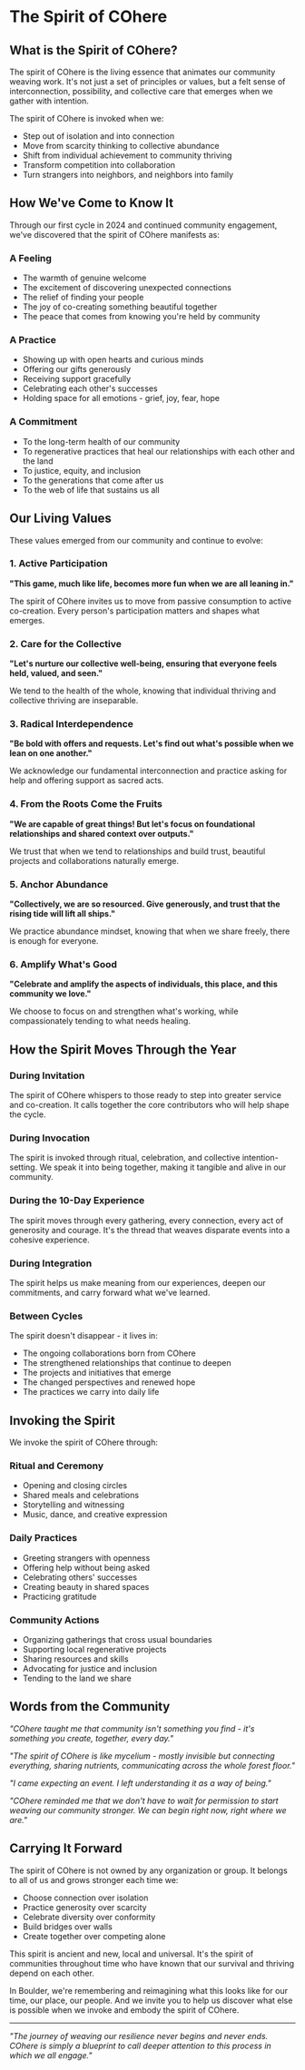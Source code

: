 # The Spirit of COhere

## What is the Spirit of COhere?

The spirit of COhere is the living essence that animates our community weaving work. It's not just a set of principles or values, but a felt sense of interconnection, possibility, and collective care that emerges when we gather with intention.

The spirit of COhere is invoked when we:
- Step out of isolation and into connection
- Move from scarcity thinking to collective abundance
- Shift from individual achievement to community thriving
- Transform competition into collaboration
- Turn strangers into neighbors, and neighbors into family

## How We've Come to Know It

Through our first cycle in 2024 and continued community engagement, we've discovered that the spirit of COhere manifests as:

### A Feeling
- The warmth of genuine welcome
- The excitement of discovering unexpected connections
- The relief of finding your people
- The joy of co-creating something beautiful together
- The peace that comes from knowing you're held by community

### A Practice
- Showing up with open hearts and curious minds
- Offering our gifts generously
- Receiving support gracefully
- Celebrating each other's successes
- Holding space for all emotions - grief, joy, fear, hope

### A Commitment
- To the long-term health of our community
- To regenerative practices that heal our relationships with each other and the land
- To justice, equity, and inclusion
- To the generations that come after us
- To the web of life that sustains us all

## Our Living Values

These values emerged from our community and continue to evolve:

### 1. Active Participation
**"This game, much like life, becomes more fun when we are all leaning in."**

The spirit of COhere invites us to move from passive consumption to active co-creation. Every person's participation matters and shapes what emerges.

### 2. Care for the Collective
**"Let's nurture our collective well-being, ensuring that everyone feels held, valued, and seen."**

We tend to the health of the whole, knowing that individual thriving and collective thriving are inseparable.

### 3. Radical Interdependence
**"Be bold with offers and requests. Let's find out what's possible when we lean on one another."**

We acknowledge our fundamental interconnection and practice asking for help and offering support as sacred acts.

### 4. From the Roots Come the Fruits
**"We are capable of great things! But let's focus on foundational relationships and shared context over outputs."**

We trust that when we tend to relationships and build trust, beautiful projects and collaborations naturally emerge.

### 5. Anchor Abundance
**"Collectively, we are so resourced. Give generously, and trust that the rising tide will lift all ships."**

We practice abundance mindset, knowing that when we share freely, there is enough for everyone.

### 6. Amplify What's Good
**"Celebrate and amplify the aspects of individuals, this place, and this community we love."**

We choose to focus on and strengthen what's working, while compassionately tending to what needs healing.

## How the Spirit Moves Through the Year

### During Invitation
The spirit of COhere whispers to those ready to step into greater service and co-creation. It calls together the core contributors who will help shape the cycle.

### During Invocation
The spirit is invoked through ritual, celebration, and collective intention-setting. We speak it into being together, making it tangible and alive in our community.

### During the 10-Day Experience
The spirit moves through every gathering, every connection, every act of generosity and courage. It's the thread that weaves disparate events into a cohesive experience.

### During Integration
The spirit helps us make meaning from our experiences, deepen our commitments, and carry forward what we've learned.

### Between Cycles
The spirit doesn't disappear - it lives in:
- The ongoing collaborations born from COhere
- The strengthened relationships that continue to deepen
- The projects and initiatives that emerge
- The changed perspectives and renewed hope
- The practices we carry into daily life

## Invoking the Spirit

We invoke the spirit of COhere through:

### Ritual and Ceremony
- Opening and closing circles
- Shared meals and celebrations
- Storytelling and witnessing
- Music, dance, and creative expression

### Daily Practices
- Greeting strangers with openness
- Offering help without being asked
- Celebrating others' successes
- Creating beauty in shared spaces
- Practicing gratitude

### Community Actions
- Organizing gatherings that cross usual boundaries
- Supporting local regenerative projects
- Sharing resources and skills
- Advocating for justice and inclusion
- Tending to the land we share

## Words from the Community

*"COhere taught me that community isn't something you find - it's something you create, together, every day."*

*"The spirit of COhere is like mycelium - mostly invisible but connecting everything, sharing nutrients, communicating across the whole forest floor."*

*"I came expecting an event. I left understanding it as a way of being."*

*"COhere reminded me that we don't have to wait for permission to start weaving our community stronger. We can begin right now, right where we are."*

## Carrying It Forward

The spirit of COhere is not owned by any organization or group. It belongs to all of us and grows stronger each time we:

- Choose connection over isolation
- Practice generosity over scarcity
- Celebrate diversity over conformity
- Build bridges over walls
- Create together over competing alone

This spirit is ancient and new, local and universal. It's the spirit of communities throughout time who have known that our survival and thriving depend on each other.

In Boulder, we're remembering and reimagining what this looks like for our time, our place, our people. And we invite you to help us discover what else is possible when we invoke and embody the spirit of COhere.

---

*"The journey of weaving our resilience never begins and never ends. COhere is simply a blueprint to call deeper attention to this process in which we all engage."*
